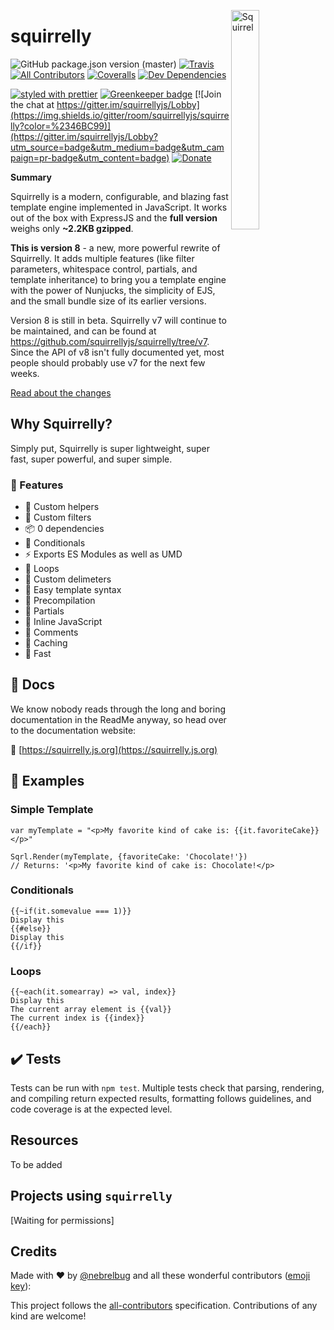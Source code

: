 <a href="https://squirrelly.js.org"><img src="https://cdn.jsdelivr.net/gh/squirrellyjs/squirrelly-logo/svg-minified/squirrelly-fit-acorn.svg" align="right" width="30%" alt="Squirrel"></a>

# squirrelly

![GitHub package.json version (master)](https://img.shields.io/github/package-json/v/squirrellyjs/squirrelly/master?label=current%20version)
[![Travis](https://img.shields.io/travis/com/squirrellyjs/squirrelly/master.svg)](https://travis-ci.com/squirrellyjs/squirrelly)
[![All Contributors](https://img.shields.io/badge/all_contributors-0-orange.svg)](#contributors-)
[![Coveralls](https://img.shields.io/coveralls/squirrellyjs/squirrelly.svg)](https://coveralls.io/github/squirrellyjs/squirrelly)
[![Dev Dependencies](https://img.shields.io/david/dev/squirrellyjs/squirrelly)](https://david-dm.org/squirrellyjs/squirrelly?type=dev)

[![styled with prettier](https://img.shields.io/badge/styled_with-prettier-ff69b4.svg)](https://github.com/prettier/prettier)
[![Greenkeeper badge](https://badges.greenkeeper.io/squirrellyjs/squirrelly.svg)](https://greenkeeper.io/)
[![Join the chat at https://gitter.im/squirrellyjs/Lobby](https://img.shields.io/gitter/room/squirrellyjs/squirrelly?color=%2346BC99)](https://gitter.im/squirrellyjs/Lobby?utm_source=badge&utm_medium=badge&utm_campaign=pr-badge&utm_content=badge)
[![Donate](https://img.shields.io/badge/donate-paypal-blue.svg)](https://paypal.me/bengubler)

**Summary**

Squirrelly is a modern, configurable, and blazing fast template engine implemented in JavaScript. It works out of the box with ExpressJS and the **full version** weighs only **~2.2KB gzipped**.

**This is version 8** - a new, more powerful rewrite of Squirrelly. It adds multiple features (like filter parameters, whitespace control, partials, and template inheritance) to bring you a template engine with the power of Nunjucks, the simplicity of EJS, and the small bundle size of its earlier versions.

Version 8 is still in beta. Squirrelly v7 will continue to be maintained, and can be found at https://github.com/squirrellyjs/squirrelly/tree/v7. Since the API of v8 isn't fully documented yet, most people should probably use v7 for the next few weeks.

[Read about the changes](https://squirrelly.js.org)

## Why Squirrelly?

Simply put, Squirrelly is super lightweight, super fast, super powerful, and super simple.

### 🌟 Features

- 🔧 Custom helpers
- 🔧 Custom filters
- 📦 0 dependencies
- 🔨 Conditionals
- ⚡️ Exports ES Modules as well as UMD
- 🔨 Loops
- 🔧 Custom delimeters
- 📝 Easy template syntax
- 🔧 Precompilation
- 🔨 Partials
- 🔧 Inline JavaScript
- 🔨 Comments
- 🔧 Caching
- 🚀 Fast

## 📜 Docs

We know nobody reads through the long and boring documentation in the ReadMe anyway, so head over to the documentation website:

📝 [https://squirrelly.js.org](https://squirrelly.js.org)

## 📓 Examples

### Simple Template

```
var myTemplate = "<p>My favorite kind of cake is: {{it.favoriteCake}}</p>"

Sqrl.Render(myTemplate, {favoriteCake: 'Chocolate!'})
// Returns: '<p>My favorite kind of cake is: Chocolate!</p>
```

### Conditionals

```
{{~if(it.somevalue === 1)}}
Display this
{{#else}}
Display this
{{/if}}
```

### Loops

```
{{~each(it.somearray) => val, index}}
Display this
The current array element is {{val}}
The current index is {{index}}
{{/each}}
```

## ✔️ Tests

Tests can be run with `npm test`. Multiple tests check that parsing, rendering, and compiling return expected results, formatting follows guidelines, and code coverage is at the expected level.

## Resources

To be added

## Projects using `squirrelly`

[Waiting for permissions]

## Credits

Made with ❤ by [@nebrelbug](https://github.com/nebrelbug) and all these wonderful contributors ([emoji key](https://github.com/kentcdodds/all-contributors#emoji-key)):

<!-- ALL-CONTRIBUTORS-LIST:START - Do not remove or modify this section -->
<!-- prettier-ignore -->
<!-- ALL-CONTRIBUTORS-LIST:END -->

This project follows the [all-contributors](https://github.com/kentcdodds/all-contributors) specification. Contributions of any kind are welcome!
